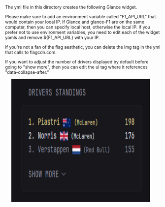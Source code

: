 The yml file in this directory creates the following Glance widget.

Please make sure to add an environment variable called "F1_API_URL" that would contain your local IP. If Glance and glance-F1 are on the same computer, then you can specify local host, otherwise the local IP. If you prefer not to use environment variables, you need to edit each of the widget yamls and remove ${F1_API_URL} with your IP.

If you're not a fan of the flag aesthetic, you can delete the img tag in the yml that calls to flagcdn.com. 

If you want to adjust the number of drivers displayed by default before going to "show more", then you can edit the ul tag where it references "data-collapse-after."

<img src="./Drivers.png" width="450px" height = "400px" hspace="20px" />